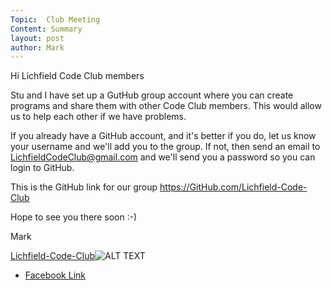 ```yaml
---
Topic:  Club Meeting
Content: Summary
layout: post
author: Mark
---
```

Hi Lichfield Code Club members

Stu and I have set up a GutHub group account where you can create programs and share them with other  Code Club members. This would allow us to help each other if we have problems.

If you already have a GitHub account, and it's better if you do, let us know your username and we'll add you to the group. If not, then send an email to LichfieldCodeClub@gmail.com and we'll send you a password so you can login to GitHub.

This is the GitHub link  for our group https://GitHub.com/Lichfield-Code-Club

Hope to see you there soon :-)

Mark

[Lichfield-Code-Club](https://l.facebook.com/l.php?u=https%3A%2F%2Fgithub.com%2FLichfield-Code-Club&h=AT2YcBgVUOvILFIwoJlQolyeLhqDX87K8d7J7ZhfchYPEcDd_hRmnRjuzhkdFCh6rvMu6CFfxPVdO8Bto2nmgvoT5v1keVCYVksuLEA9rBxu4MKovsd4CWsB5UKHgsHO&s=1)![ALT TEXT](https://external.fbhx6-1.fna.fbcdn.net/emg1/v/t13/4865698139169778473?url=https%3A%2F%2Favatars1.githubusercontent.com%2Fu%2F69750400%3Fs%3D280%26v%3D4&fb_obo=1&utld=githubusercontent.com&stp=c0.5000x0.5000f_dst-emg0_p420x420_q75&ccb=13-1&oh=06_AbGYCLQ-2x2q9uMDWA4b-_X3mBjyYhCWEji1ts7gTFi4Eg&oe=65288F9F&_nc_sid=e609ca)

* [Facebook Link](https://www.facebook.com/1481985248595237/posts/3017688575024889/)


